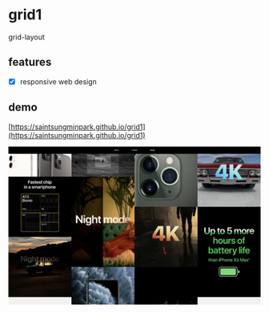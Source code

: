# grid1
grid-layout

## features
- [x] responsive web design

## demo
[https://saintsungminpark.github.io/grid1](https://saintsungminpark.github.io/grid1)

![ex_screenshot](./screenshot1.jpg)
